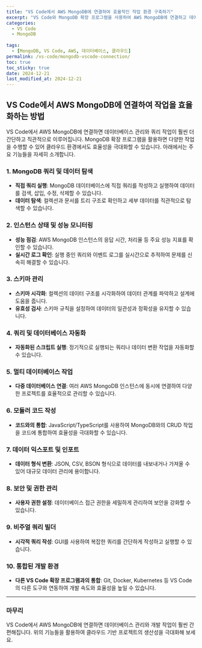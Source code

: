 ```yaml
---
title: "VS Code에서 AWS MongoDB에 연결하여 효율적인 작업 환경 구축하기"
excerpt: "VS Code와 MongoDB 확장 프로그램을 사용하여 AWS MongoDB에 연결하고 데이터 탐색, 쿼리 실행, 스키마 관리 등의 다양한 기능을 활용하는 방법을 알아봅니다."
categories:
  - VS Code
  - MongoDB
  
tags:
  - [MongoDB, VS Code, AWS, 데이터베이스, 클라우드]
permalink: /vs-code/mongodb-vscode-connection/
toc: true
toc_sticky: true
date: 2024-12-21
last_modified_at: 2024-12-21
---
```


## VS Code에서 AWS MongoDB에 연결하여 작업을 효율화하는 방법

VS Code에서 AWS MongoDB에 연결하면 데이터베이스 관리와 쿼리 작업이 훨씬 더 간단하고 직관적으로 이루어집니다. MongoDB 확장 프로그램을 활용하면 다양한 작업을 수행할 수 있어 클라우드 환경에서도 효율성을 극대화할 수 있습니다. 아래에서는 주요 기능들을 자세히 소개합니다.

### 1. **MongoDB 쿼리 및 데이터 탐색**
- **직접 쿼리 실행**: MongoDB 데이터베이스에 직접 쿼리를 작성하고 실행하여 데이터를 검색, 삽입, 수정, 삭제할 수 있습니다.
- **데이터 탐색**: 컬렉션과 문서를 트리 구조로 확인하고 세부 데이터를 직관적으로 탐색할 수 있습니다.

### 2. **인스턴스 상태 및 성능 모니터링**
- **성능 점검**: AWS MongoDB 인스턴스의 응답 시간, 처리율 등 주요 성능 지표를 확인할 수 있습니다.
- **실시간 로그 확인**: 실행 중인 쿼리와 이벤트 로그를 실시간으로 추적하여 문제를 신속히 해결할 수 있습니다.

### 3. **스키마 관리**
- **스키마 시각화**: 컬렉션의 데이터 구조를 시각화하여 데이터 관계를 파악하고 설계에 도움을 줍니다.
- **유효성 검사**: 스키마 규칙을 설정하여 데이터의 일관성과 정확성을 유지할 수 있습니다.

### 4. **쿼리 및 데이터베이스 자동화**
- **자동화된 스크립트 실행**: 정기적으로 실행되는 쿼리나 데이터 변환 작업을 자동화할 수 있습니다.

### 5. **멀티 데이터베이스 작업**
- **다중 데이터베이스 연결**: 여러 AWS MongoDB 인스턴스에 동시에 연결하여 다양한 프로젝트를 효율적으로 관리할 수 있습니다.

### 6. **모듈러 코드 작성**
- **코드와의 통합**: JavaScript/TypeScript를 사용하여 MongoDB와의 CRUD 작업을 코드에 통합하여 효율성을 극대화할 수 있습니다.

### 7. **데이터 익스포트 및 인포트**
- **데이터 형식 변환**: JSON, CSV, BSON 형식으로 데이터를 내보내거나 가져올 수 있어 대규모 데이터 관리에 용이합니다.

### 8. **보안 및 권한 관리**
- **사용자 권한 설정**: 데이터베이스 접근 권한을 세밀하게 관리하여 보안을 강화할 수 있습니다.

### 9. **비주얼 쿼리 빌더**
- **시각적 쿼리 작성**: GUI를 사용하여 복잡한 쿼리를 간단하게 작성하고 실행할 수 있습니다.

### 10. **통합된 개발 환경**
- **다른 VS Code 확장 프로그램과의 통합**: Git, Docker, Kubernetes 등 VS Code의 다른 도구와 연동하여 개발 속도와 효율성을 높일 수 있습니다.

---

### 마무리
VS Code에서 AWS MongoDB에 연결하면 데이터베이스 관리와 개발 작업이 훨씬 간편해집니다. 위의 기능들을 활용하여 클라우드 기반 프로젝트의 생산성을 극대화해 보세요.

